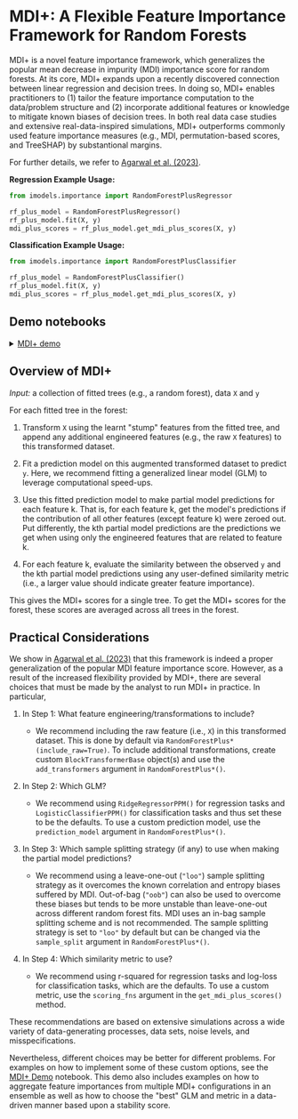 # MDI+: A Flexible Feature Importance Framework for Random Forests

MDI+ is a novel feature importance framework, which generalizes the popular mean decrease in impurity (MDI) importance score for random forests. At its core, MDI+ expands upon a recently discovered connection between linear regression and decision trees. In doing so, MDI+ enables practitioners to (1) tailor the feature importance computation to the data/problem structure and (2) incorporate additional features or knowledge to mitigate known biases of decision trees. In both real data case studies and extensive real-data-inspired simulations, MDI+ outperforms commonly used feature importance measures (e.g., MDI, permutation-based scores, and TreeSHAP) by substantional margins. 

For further details, we refer to [Agarwal et al. (2023)](https://arxiv.org/pdf/2307.01932.pdf).

**Regression Example Usage:**

```python
from imodels.importance import RandomForestPlusRegressor

rf_plus_model = RandomForestPlusRegressor()
rf_plus_model.fit(X, y)
mdi_plus_scores = rf_plus_model.get_mdi_plus_scores(X, y)
```

**Classification Example Usage:**

```python
from imodels.importance import RandomForestPlusClassifier

rf_plus_model = RandomForestPlusClassifier()
rf_plus_model.fit(X, y)
mdi_plus_scores = rf_plus_model.get_mdi_plus_scores(X, y)
```


## Demo notebooks

<details>
<summary><a href="https://github.com/csinva/imodels/blob/master/notebooks/mdi_plus_demo.ipynb">MDI+ demo</a></summary>
<ul>
<li>Shows how to compute MDI+ importance scores for different tasks (regression and classification) and configurations (with flexible GLMs, scoring metrics, and custom transformations).</li>
<li>Provides starter code on how to choose the GLM and scoring metric within MDI+ via a stability metric and/or combine these fits in an ensemble</li>
</ul>
</details>


## Overview of MDI+

*Input:* a collection of fitted trees (e.g., a random forest), data `X` and `y`

For each fitted tree in the forest:

1. Transform `X` using the learnt "stump" features from the fitted tree, and append any additional engineered features (e.g., the raw `X` features) to this transformed dataset.

2. Fit a prediction model on this augmented transformed dataset to predict `y`. Here, we recommend fitting a generalized linear model (GLM) to leverage computational speed-ups.

3. Use this fitted prediction model to make partial model predictions for each feature k. That is, for each feature k, get the model's predictions if the contribution of all other features (except feature k) were zeroed out. Put differently, the kth partial model predictions are the predictions we get when using only the engineered features that are related to feature k.

4. For each feature k, evaluate the similarity between the observed `y` and the kth partial model predictions using any user-defined similarity metric (i.e., a larger value should indicate greater feature importance).

This gives the MDI+ scores for a single tree. To get the MDI+ scores for the forest, these scores are averaged across all trees in the forest. 

<!-- <p align="center">
	<img src="" width="80%">
</p>  
<p align="center">	
	<i>Overview of MDI+.</i>
</p> -->

## Practical Considerations

We show in [Agarwal et al. (2023)](https://arxiv.org/abs/2307.01932) that this framework is indeed a proper generalization of the popular MDI feature importance score. However, as a result of the increased flexibility provided by MDI+, there are several choices that must be made by the analyst to run MDI+ in practice. In particular,

1. In Step 1: What feature engineering/transformations to include?
	- We recommend including the raw feature (i.e., `X`) in this transformed dataset. This is done by default via `RandomForestPlus*(include_raw=True)`. To include additional transformations, create custom `BlockTransformerBase` object(s) and use the `add_transformers` argument in `RandomForestPlus*()`.

2. In Step 2: Which GLM?
	- We recommend using `RidgeRegressorPPM()` for regression tasks and `LogisticClassifierPPM()` for classification tasks and thus set these to be the defaults. To use a custom prediction model, use the `prediction_model` argument in `RandomForestPlus*()`.

3. In Step 3: Which sample splitting strategy (if any) to use when making the partial model predictions?
	- We recommend using a leave-one-out (`"loo"`) sample splitting strategy as it overcomes the known correlation and entropy biases suffered by MDI. Out-of-bag (`"oob"`) can also be used to overcome these biases but tends to be more unstable than leave-one-out across different random forest fits. MDI uses an in-bag sample splitting scheme and is not recommended. The sample splitting strategy is set to `"loo"` by default but can be changed via the `sample_split` argument in `RandomForestPlus*()`.

4. In Step 4: Which similarity metric to use?
	- We recommend using r-squared for regression tasks and log-loss for classification tasks, which are the defaults. To use a custom metric, use the `scoring_fns` argument in the `get_mdi_plus_scores()` method.

These recommendations are based on extensive simulations across a wide variety of data-generating processes, data sets, noise levels, and misspecifications. 

Nevertheless, different choices may be better for different problems. For examples on how to implement some of these custom options, see the [MDI+ Demo](https://github.com/csinva/imodels/blob/master/notebooks/mdi_plus_demo.ipynb) notebook. This demo also includes examples on how to aggregate feature importances from multiple MDI+ configurations in an ensemble as well as how to choose the "best" GLM and metric in a data-driven manner based upon a stability score.


